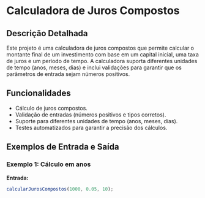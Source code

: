 # Calculadora de Juros Compostos

## Descrição Detalhada
Este projeto é uma calculadora de juros compostos que permite calcular o montante final de um investimento com base em um capital inicial, uma taxa de juros e um período de tempo. A calculadora suporta diferentes unidades de tempo (anos, meses, dias) e inclui validações para garantir que os parâmetros de entrada sejam números positivos.

## Funcionalidades
- Cálculo de juros compostos.
- Validação de entradas (números positivos e tipos corretos).
- Suporte para diferentes unidades de tempo (anos, meses, dias).
- Testes automatizados para garantir a precisão dos cálculos.

## Exemplos de Entrada e Saída

### Exemplo 1: Cálculo em anos
**Entrada:**
```javascript
calcularJurosCompostos(1000, 0.05, 10);
